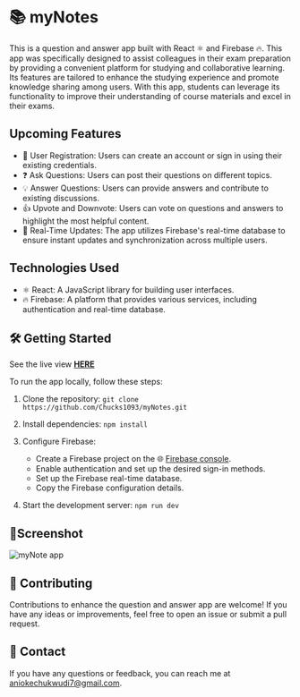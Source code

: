 # 📚 **myNotes**

This is a question and answer app built with React ⚛️ and Firebase 🔥. This app was specifically designed to assist colleagues in their exam preparation by providing a convenient platform for studying and collaborative learning. Its features are tailored to enhance the studying experience and promote knowledge sharing among users. With this app, students can leverage its functionality to improve their understanding of course materials and excel in their exams.

## Upcoming Features

- 👤 User Registration: Users can create an account or sign in using their existing credentials.
- ❓ Ask Questions: Users can post their questions on different topics.
- 💡 Answer Questions: Users can provide answers and contribute to existing discussions.
- 👍 Upvote and Downvote: Users can vote on questions and answers to highlight the most helpful content.
- 🔄 Real-Time Updates: The app utilizes Firebase's real-time database to ensure instant updates and synchronization across multiple users.


## Technologies Used

- ⚛️ React: A JavaScript library for building user interfaces.
- 🔥 Firebase: A platform that provides various services, including authentication and real-time database.

## 🛠️ Getting Started

See the live view [**HERE**](https://mynotes-unn.netlify.app/)

To run the app locally, follow these steps:

1. Clone the repository: `git clone https://github.com/Chucks1093/myNotes.git`
2. Install dependencies: `npm install`
3. Configure Firebase:
   - Create a Firebase project on the 🌐 [Firebase console](https://console.firebase.google.com/).
   - Enable authentication and set up the desired sign-in methods.
   - Set up the Firebase real-time database.
   - Copy the Firebase configuration details.

4. Start the development server: `npm run dev`
   

<!-- 
## 📂 Folder Structure

```
├── public/          # Static files and HTML template
├── src/             # Source code
│   ├── components/  # React components
|   ├──partials      # Scss partials
│   ├── firebase/    # Firebase configuration and utility functions
│   ├── pages/       # App pages and routing
│   ├── App.jsx       # Main app component
│   └── main.jsx     # App entry point
└── package.json     # Project dependencies and scripts
``` -->

## 📸Screenshot
![myNote app](./public/note-app.jpg)



## 🤝 Contributing

Contributions to enhance the question and answer app are welcome! If you have any ideas or improvements, feel free to open an issue or submit a pull request.


## 📧 Contact

If you have any questions or feedback, you can reach me at aniokechukwudi7@gmail.com.